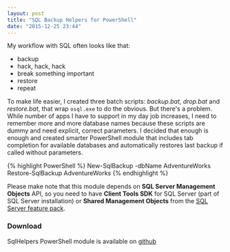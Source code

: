 ```yaml
---
layout: post
title: "SQL Backup Helpers for PowerShell"
date: "2015-12-25 23:44"
---
```


My workflow with SQL often looks like that:

* backup
* hack, hack, hack
* break something important
* restore
* repeat

To make life easier, I created three batch scripts: _backup.bat_, _drop.bat_ and _restore.bat_, that wrap `osql.exe` to do the obvious. But there's a problem. While number of apps I have to support in my day job increases, I need to remember more and more database names because these scripts are dummy and need explicit, correct parameters. I decided that enough is enough and created smarter PowerShell module that includes tab completion for available databases and automatically restores last backup if called without parameters.

{% highlight PowerShell %}
New-SqlBackup -dbName AdventureWorks
Restore-SqlBackup AdventureWorks
{% endhighlight %}

Please make note that this module depends on __SQL Server Management Objects__ API, so you need to have __Client Tools SDK__ for SQL Server (part of SQL Server installation) or __Shared Management Objects__ from the [SQL Server feature pack][ssfp].

### Download

SqlHelpers PowerShell module is available on [github][sqlUtils]

[sqlUtils]: https://github.com/piotratais/SqlHelpersPS/
[ssfp]: https://www.microsoft.com/en-us/download/details.aspx?id=44272
